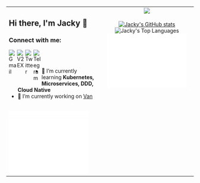 <!-- GitHub README 两列布局，避免被渲染为代码块 -->

<table>
  <tr>
    <!-- 左侧：个人信息和联系方式 + topics/isocalendar SVG -->
    <td valign="top" width="50%">
      <h2>Hi there, I'm Jacky 👋</h2>
      <h3>Connect with me:</h3>
      <p align="left">
        <a href="mailto:raowenjieszu@gmail.com">
          <img align="left" alt="Gmail" width="22px" src="https://cdn.jsdelivr.net/npm/simple-icons@v7/icons/gmail.svg" />
        </a>
        <a href="https://v2ex.com/member/jackyrwj">
          <img align="left" alt="V2EX" width="22px" src="https://cdn.jsdelivr.net/npm/simple-icons@v7/icons/v2ex.svg" />
        </a>
        <a href="https://twitter.com/jackyrwj">
          <img align="left" alt="Twitter" width="22px" src="https://cdn.jsdelivr.net/npm/simple-icons@v7/icons/twitter.svg" />
        </a>
        <a href="https://t.me/jackyrwj">
          <img align="left" alt="Telegram" width="22px" src="https://cdn.jsdelivr.net/npm/simple-icons@v7/icons/telegram.svg" />
        </a>
      </p>
      <br/><br/>
      <ul>
        <li>🌱 I’m currently learning <b>Kubernetes, Microservices, DDD, Cloud Native</b></li>
        <li>🔭 I’m currently working on <a href="https://github.com/jackyrwj/van">Van</a></li>
      </ul>
      <br/>
      <img src="https://raw.githubusercontent.com/jackyrwj/jackyrwj/master/metrics.topics.svg" width="90%" />
      <br/>
      <img src="https://raw.githubusercontent.com/jackyrwj/jackyrwj/master/metrics.isocalendar.svg" width="90%" />
    </td>
    <!-- 右侧：统计和 stars SVG -->
    <td valign="top" width="50%">
      <div align="center">
        <img src='https://count.getloli.com/@van?name=van&theme=asoul&padding=7&offset=0&align=top&scale=1&pixelated=1&darkmode=0' width="300px"><br/><br/>
        <a href="https://github.com/jackyrwj/github-readme-stats">
          <img src="https://github-readme-stats.vercel.app/api?username=jackyrwj&show_icons=true&theme=asoul&count_private=true&custom_title=Jacky's%20GitHub%20Stats" alt="Jacky's GitHub stats" width="300px"/>
        </a>
        <br/>
        <img src="https://github-readme-stats.vercel.app/api/top-langs/?username=jackyrwj&layout=compact&theme=asoul" alt="Jacky's Top Languages" width="300px"/>
        <br/>
        <img src="https://raw.githubusercontent.com/jackyrwj/jackyrwj/master/metrics.plugin.stars.svg" width="90%" />
      </div>
    </td>
  </tr>
</table>

